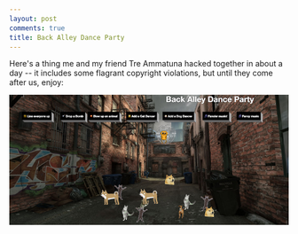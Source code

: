 ```yaml
---
layout: post
comments: true
title: Back Alley Dance Party
---
```


Here's a thing me and my friend Tre Ammatuna hacked together in about a day -- it includes some flagrant copyright violations, but until they come after us, enjoy:

[![Back Alley Dance Party](/blog/assets/backalley.png)](stefanruijsenaars.com/catparty/dancefloor.html)

